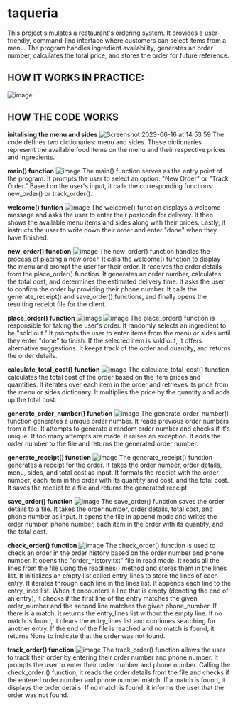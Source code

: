 # taqueria

This project simulates a restaurant's ordering system. It provides a user-friendly, command-line interface where customers can select items from a menu. The program handles ingredient availability, generates an order number, calculates the total price, and stores the order for future reference. 

## HOW IT WORKS IN PRACTICE:

![image](https://github.com/athemis89/taqueria/assets/121729165/b05b13b9-d332-42cb-a3d3-84920a15112f)



## HOW THE CODE WORKS

**initalising the menu and sides**
![Screenshot 2023-06-16 at 14 53 59](https://github.com/athemis89/taqueria/assets/121729165/9bf441fb-0d97-431a-9fa8-e5327e4440ff)
The code defines two dictionaries: menu and sides. 
These dictionaries represent the available food items on the menu and their respective prices and ingredients.

**main() function**
![image](https://github.com/athemis89/taqueria/assets/121729165/435f5136-c23b-44f2-b862-be7138863294)
The main() function serves as the entry point of the program. 
It prompts the user to select an option: "New Order" or "Track Order." 
Based on the user's input, it calls the corresponding functions: new_order() or track_order().

**welcome() funtion**
![image](https://github.com/athemis89/taqueria/assets/121729165/4ebbcd8d-1e80-4d2c-ba5c-ae3d218597e9)
The welcome() function displays a welcome message and asks the user to enter their postcode for delivery. 
It then shows the available menu items and sides along with their prices.
Lastly, it instructs the user to write down their order and enter "done" when they have finished.

**new_order() function**
![image](https://github.com/athemis89/taqueria/assets/121729165/ab5f8552-21e4-402e-839a-094ab8fcd211)
The new_order() function handles the process of placing a new order.
It calls the welcome() function to display the menu and prompt the user for their order.
It receives the order details from the place_order() function.
It generates an order number, calculates the total cost, and determines the estimated delivery time.
It asks the user to confirm the order by providing their phone number.
It calls the generate_receipt() and save_order() functions, and finally opens the resulting receipt file for the client.

**place_order() function**
![image](https://github.com/athemis89/taqueria/assets/121729165/5d1a93c9-15a3-49ce-9cba-e40335d01a03)
![image](https://github.com/athemis89/taqueria/assets/121729165/2f5fae4f-f5dc-4846-ab69-132a797d168b)
The place_order() function is responsible for taking the user's order.
It randomly selects an ingredient to be "sold out."
It prompts the user to enter items from the menu or sides until they enter "done" to finish.
If the selected item is sold out, it offers alternative suggestions.
It keeps track of the order and quantity, and returns the order details.

**calculate_total_cost() function**
![image](https://github.com/athemis89/taqueria/assets/121729165/d0fc3517-8b12-4456-a22b-c9f2c1fa6440)
The calculate_total_cost() function calculates the total cost of the order based on the item prices and quantities.
It iterates over each item in the order and retrieves its price from the menu or sides dictionary.
It multiplies the price by the quantity and adds up the total cost.

**generate_order_number() function**
![image](https://github.com/athemis89/taqueria/assets/121729165/dbb32692-cdb0-49af-b000-a4648fef5ada)
The generate_order_number() function generates a unique order number.
It reads previous order numbers from a file.
It attempts to generate a random order number and checks if it's unique.
If too many attempts are made, it raises an exception.
It adds the order number to the file and returns the generated order number.

**generate_receipt() function**
![image](https://github.com/athemis89/taqueria/assets/121729165/20a9fbce-1f1e-4506-88f6-7db0d13f3bb2)
The generate_receipt() function generates a receipt for the order.
It takes the order number, order details, menu, sides, and total cost as input.
It formats the receipt with the order number, each item in the order with its quantity and cost, and the total cost.
It saves the receipt to a file and returns the generated receipt.

**save_order() function**
![image](https://github.com/athemis89/taqueria/assets/121729165/899a43f2-229a-44bf-9527-206c4d8aaa45)
The save_order() function saves the order details to a file.
It takes the order number, order details, total cost, and phone number as input.
It opens the file in append mode and writes the order number, phone number, each item in the order with its quantity, and the total cost.

**check_order() function**
![image](https://github.com/athemis89/taqueria/assets/121729165/588aa5b7-815e-406c-9eb3-f42d9baa4846)
The check_order() function is used to check an order in the order history based on the order number and phone number.
It opens the "order_history.txt" file in read mode. It reads all the lines from the file using the readlines() method and stores them in the lines list.
It initializes an empty list called entry_lines to store the lines of each entry. It iterates through each line in the lines list. It appends each line to the entry_lines list.
When it encounters a line that is empty (denoting the end of an entry), it checks if the first line of the entry matches the given order_number and the second line matches the given phone_number.
If there is a match, it returns the entry_lines list without the empty line. If no match is found, it clears the entry_lines list and continues searching for another entry.
If the end of the file is reached and no match is found, it returns None to indicate that the order was not found.

**track_order() function**
![image](https://github.com/athemis89/taqueria/assets/121729165/a417716c-ca38-4f44-9515-6acbd0c01cb5)
The track_order() function allows the user to track their order by entering their order number and phone number.
It prompts the user to enter their order number and phone number.
Calling the check_order () function, it reads the order details from the file and checks if the entered order number and phone number match.
If a match is found, it displays the order details.
If no match is found, it informs the user that the order was not found.




